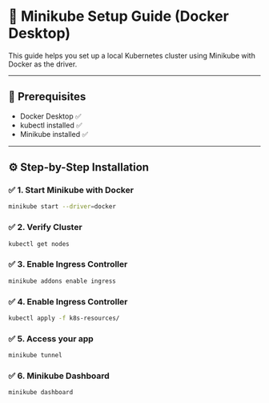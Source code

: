 # 🚀 Minikube Setup Guide (Docker Desktop)

This guide helps you set up a local Kubernetes cluster using Minikube with Docker as the driver.

---

## 🧱 Prerequisites
- Docker Desktop ✅
- kubectl installed ✅
- Minikube installed ✅

---

## ⚙️ Step-by-Step Installation

### ✅ 1. Start Minikube with Docker
```bash
minikube start --driver=docker
```

### ✅ 2. Verify Cluster
```bash
kubectl get nodes
```

### ✅ 3. Enable Ingress Controller
```bash
minikube addons enable ingress
```

### ✅ 4. Enable Ingress Controller
```bash
kubectl apply -f k8s-resources/
```

### ✅ 5. Access your app
```bash
minikube tunnel
```

### ✅ 6. Minikube Dashboard
```bash
minikube dashboard
```



